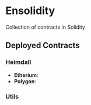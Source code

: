 Ensolidity
==========================

Collection of contracts in Solidity


Deployed Contracts
---------------------------

### Heimdall

- **Etherium**:
- **Polygon**: 

### Utils